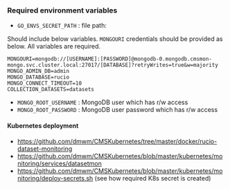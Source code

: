 ### Required environment variables

- `GO_ENVS_SECRET_PATH` : file path:

Should include below variables. `MONGOURI` credentials should be provided as below. All variables are required.

```
MONGOURI=mongodb://[USERNAME]:[PASSWORD]@mongodb-0.mongodb.cmsmon-mongo.svc.cluster.local:27017/[DATABASE]?retryWrites=true&w=majority
MONGO_ADMIN_DB=admin
MONGO_DATABASE=rucio
MONGO_CONNECT_TIMEOUT=10
COLLECTION_DATASETS=datasets
```

- `MONGO_ROOT_USERNAME` : MongoDB user which has r/w access
- `MONGO_ROOT_PASSWORD` : MongoDB user password which has r/w access

#### Kubernetes deployment

- https://github.com/dmwm/CMSKubernetes/tree/master/docker/rucio-dataset-monitoring
- https://github.com/dmwm/CMSKubernetes/blob/master/kubernetes/monitoring/services/datasetmon
- https://github.com/dmwm/CMSKubernetes/blob/master/kubernetes/monitoring/deploy-secrets.sh (see how required K8s secret
  is created)
